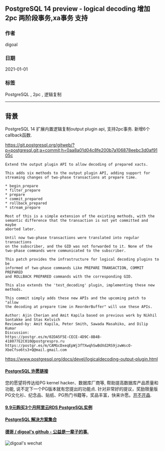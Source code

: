 ## PostgreSQL 14 preview - logical decoding 增加2pc 两阶段事务,xa事务 支持  
  
### 作者  
digoal  
  
### 日期  
2021-01-01  
  
### 标签  
PostgreSQL , 2pc , 逻辑复制  
  
----  
  
## 背景  
PostgreSQL 14 扩展内置逻辑复制output plugin api, 支持2pc事务. 新增6个callback函数.    
  
https://git.postgresql.org/gitweb/?p=postgresql.git;a=commit;h=0aa8a01d04c8fe200b7a106878eebc3d0af9105c  
  
```  
Extend the output plugin API to allow decoding of prepared xacts.  
  
This adds six methods to the output plugin API, adding support for  
streaming changes of two-phase transactions at prepare time.  
  
* begin_prepare  
* filter_prepare  
* prepare  
* commit_prepared  
* rollback_prepared  
* stream_prepare  
  
Most of this is a simple extension of the existing methods, with the  
semantic difference that the transaction is not yet committed and maybe  
aborted later.  
  
Until now two-phase transactions were translated into regular transactions  
on the subscriber, and the GID was not forwarded to it. None of the  
two-phase commands were communicated to the subscriber.  
  
This patch provides the infrastructure for logical decoding plugins to be  
informed of two-phase commands Like PREPARE TRANSACTION, COMMIT PREPARED  
and ROLLBACK PREPARED commands with the corresponding GID.  
  
This also extends the 'test_decoding' plugin, implementing these new  
methods.  
  
This commit simply adds these new APIs and the upcoming patch to "allow  
the decoding at prepare time in ReorderBuffer" will use these APIs.  
  
Author: Ajin Cherian and Amit Kapila based on previous work by Nikhil Sontakke and Stas Kelvich  
Reviewed-by: Amit Kapila, Peter Smith, Sawada Masahiko, and Dilip Kumar  
Discussion:  
https://postgr.es/m/02DA5F5E-CECE-4D9C-8B4B-418077E2C010@postgrespro.ru  
https://postgr.es/m/CAMGcDxeqEpWj3fTXwqhSwBdXd2RS9jzwWscO-XbeCfso6ts3+Q@mail.gmail.com  
```  
    
https://www.postgresql.org/docs/devel/logicaldecoding-output-plugin.html  
  
  
  
#### [PostgreSQL 许愿链接](https://github.com/digoal/blog/issues/76 "269ac3d1c492e938c0191101c7238216")
您的愿望将传达给PG kernel hacker、数据库厂商等, 帮助提高数据库产品质量和功能, 说不定下一个PG版本就有您提出的功能点. 针对非常好的提议，奖励限量版PG文化衫、纪念品、贴纸、PG热门书籍等，奖品丰富，快来许愿。[开不开森](https://github.com/digoal/blog/issues/76 "269ac3d1c492e938c0191101c7238216").  
  
  
#### [9.9元购买3个月阿里云RDS PostgreSQL实例](https://www.aliyun.com/database/postgresqlactivity "57258f76c37864c6e6d23383d05714ea")
  
  
#### [PostgreSQL 解决方案集合](https://yq.aliyun.com/topic/118 "40cff096e9ed7122c512b35d8561d9c8")
  
  
#### [德哥 / digoal's github - 公益是一辈子的事.](https://github.com/digoal/blog/blob/master/README.md "22709685feb7cab07d30f30387f0a9ae")
  
  
![digoal's wechat](../pic/digoal_weixin.jpg "f7ad92eeba24523fd47a6e1a0e691b59")
  
